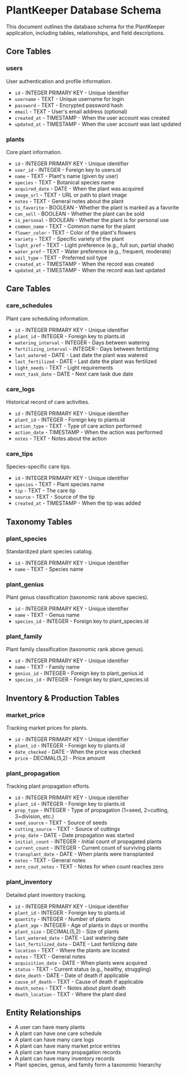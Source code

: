 # PlantKeeper Database Schema

This document outlines the database schema for the PlantKeeper application, including tables, relationships, and field descriptions.

## Core Tables

### users

User authentication and profile information.

- `id` - INTEGER PRIMARY KEY - Unique identifier
- `username` - TEXT - Unique username for login
- `password` - TEXT - Encrypted password hash
- `email` - TEXT - User's email address (optional)
- `created_at` - TIMESTAMP - When the user account was created
- `updated_at` - TIMESTAMP - When the user account was last updated

### plants

Core plant information.

- `id` - INTEGER PRIMARY KEY - Unique identifier
- `user_id` - INTEGER - Foreign key to users.id
- `name` - TEXT - Plant's name (given by user)
- `species` - TEXT - Botanical species name
- `acquired_date` - DATE - When the plant was acquired
- `image_url` - TEXT - URL or path to plant image
- `notes` - TEXT - General notes about the plant
- `is_favorite` - BOOLEAN - Whether the plant is marked as a favorite
- `can_sell` - BOOLEAN - Whether the plant can be sold
- `is_personal` - BOOLEAN - Whether the plant is for personal use
- `common_name` - TEXT - Common name for the plant
- `flower_color` - TEXT - Color of the plant's flowers
- `variety` - TEXT - Specific variety of the plant
- `light_pref` - TEXT - Light preference (e.g., full sun, partial shade)
- `water_pref` - TEXT - Water preference (e.g., frequent, moderate)
- `soil_type` - TEXT - Preferred soil type
- `created_at` - TIMESTAMP - When the record was created
- `updated_at` - TIMESTAMP - When the record was last updated

## Care Tables

### care_schedules

Plant care scheduling information.

- `id` - INTEGER PRIMARY KEY - Unique identifier
- `plant_id` - INTEGER - Foreign key to plants.id
- `watering_interval` - INTEGER - Days between watering
- `fertilizing_interval` - INTEGER - Days between fertilizing
- `last_watered` - DATE - Last date the plant was watered
- `last_fertilized` - DATE - Last date the plant was fertilized
- `light_needs` - TEXT - Light requirements
- `next_task_date` - DATE - Next care task due date

### care_logs

Historical record of care activities.

- `id` - INTEGER PRIMARY KEY - Unique identifier
- `plant_id` - INTEGER - Foreign key to plants.id
- `action_type` - TEXT - Type of care action performed
- `action_date` - TIMESTAMP - When the action was performed
- `notes` - TEXT - Notes about the action

### care_tips

Species-specific care tips.

- `id` - INTEGER PRIMARY KEY - Unique identifier
- `species` - TEXT - Plant species name
- `tip` - TEXT - The care tip
- `source` - TEXT - Source of the tip
- `created_at` - TIMESTAMP - When the tip was added

## Taxonomy Tables

### plant_species

Standardized plant species catalog.

- `id` - INTEGER PRIMARY KEY - Unique identifier
- `name` - TEXT - Species name

### plant_genius

Plant genus classification (taxonomic rank above species).

- `id` - INTEGER PRIMARY KEY - Unique identifier
- `name` - TEXT - Genus name
- `species_id` - INTEGER - Foreign key to plant_species.id

### plant_family

Plant family classification (taxonomic rank above genus).

- `id` - INTEGER PRIMARY KEY - Unique identifier
- `name` - TEXT - Family name
- `genius_id` - INTEGER - Foreign key to plant_genius.id
- `species_id` - INTEGER - Foreign key to plant_species.id

## Inventory & Production Tables

### market_price

Tracking market prices for plants.

- `id` - INTEGER PRIMARY KEY - Unique identifier
- `plant_id` - INTEGER - Foreign key to plants.id
- `date_checked` - DATE - When the price was checked
- `price` - DECIMAL(5,2) - Price amount

### plant_propagation

Tracking plant propagation efforts.

- `id` - INTEGER PRIMARY KEY - Unique identifier
- `plant_id` - INTEGER - Foreign key to plants.id
- `prop_type` - INTEGER - Type of propagation (1=seed, 2=cutting, 3=division, etc.)
- `seed_source` - TEXT - Source of seeds
- `cutting_source` - TEXT - Source of cuttings
- `prop_date` - DATE - Date propagation was started
- `initial_count` - INTEGER - Initial count of propagated plants
- `current_count` - INTEGER - Current count of surviving plants
- `transplant_date` - DATE - When plants were transplanted
- `notes` - TEXT - General notes
- `zero_cout_notes` - TEXT - Notes for when count reaches zero

### plant_inventory

Detailed plant inventory tracking.

- `id` - INTEGER PRIMARY KEY - Unique identifier
- `plant_id` - INTEGER - Foreign key to plants.id
- `quantity` - INTEGER - Number of plants
- `plant_age` - INTEGER - Age of plants in days or months
- `plant_size` - DECIMAL(5,2) - Size of plants
- `last_watered_date` - DATE - Last watering date
- `last_fertilized_date` - DATE - Last fertilizing date
- `location` - TEXT - Where the plants are located
- `notes` - TEXT - General notes
- `acquisition_date` - DATE - When plants were acquired
- `status` - TEXT - Current status (e.g., healthy, struggling)
- `date_death` - DATE - Date of death if applicable
- `cause_of_death` - TEXT - Cause of death if applicable
- `death_notes` - TEXT - Notes about plant death
- `death_location` - TEXT - Where the plant died

## Entity Relationships

- A user can have many plants
- A plant can have one care schedule
- A plant can have many care logs
- A plant can have many market price entries
- A plant can have many propagation records
- A plant can have many inventory records
- Plant species, genus, and family form a taxonomic hierarchy
